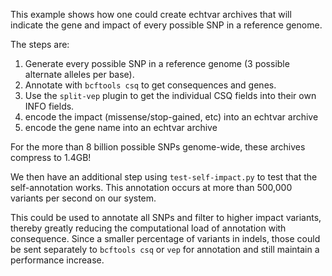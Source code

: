This example shows how one could create echtvar archives that will indicate the
gene and impact of every possible SNP in a reference genome.

The steps are:

1. Generate every possible SNP in a reference genome (3 possible alternate
   alleles per base).
2. Annotate with `bcftools csq` to get consequences and genes.
3. Use the `split-vep` plugin to get the individual CSQ fields into their own
   INFO fields.
4. encode the impact (missense/stop-gained, etc) into an echtvar archive
5. encode the gene name into an echtvar archive

For the more than 8 billion possible SNPs genome-wide, these archives compress
to 1.4GB!

We then have an additional step using `test-self-impact.py` to test that the self-annotation works. This annotation occurs at more than 500,000 variants per second on our system.

This could be used to annotate all SNPs and filter to higher impact variants,
thereby greatly reducing the computational load of annotation with consequence.
Since a smaller percentage of variants in indels, those could be sent
separately to `bcftools csq` or `vep` for annotation and still maintain a
performance increase.
